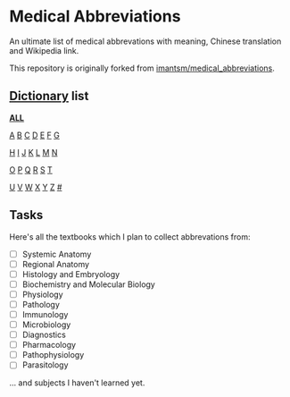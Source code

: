 # Medical Abbreviations

An ultimate list of medical abbrevations with meaning, Chinese translation and Wikipedia link.

This repository is originally forked from [imantsm/medical_abbreviations](https://github.com/imantsm/medical_abbreviations).

## [Dictionary](.ALL.csv) list

**[ALL](.ALL.csv)**

[A](./split/a.csv)  [B](./split/b.csv)  [C](./split/c.csv)  [D](./split/d.csv)  [E](./split/e.csv)  [F](./split/f.csv)  [G](./split/g.csv)

[H](./split/h.csv)  [I](./split/i.csv)  [J](./split/j.csv)  [K](./split/k.csv)  [L](./split/l.csv)  [M](./split/m.csv)  [N](./split/n.csv)

[O](./split/o.csv)  [P](./split/p.csv)  [Q](./split/q.csv)  [R](./split/r.csv)  [S](./split/s.csv)  [T](./split/t.csv)

[U](./split/u.csv)  [V](./split/v.csv)  [W](./split/w.csv)  [X](./split/x.csv)  [Y](./split/y.csv)  [Z](./split/z.csv)  [#](./split/#.csv)

## Tasks

Here's all the textbooks which I plan to collect abbrevations from:

* [ ] Systemic Anatomy
* [ ] Regional Anatomy
* [ ] Histology and Embryology
* [ ] Biochemistry and Molecular Biology
* [ ] Physiology
* [ ] Pathology
* [ ] Immunology
* [ ] Microbiology
* [ ] Diagnostics
* [ ] Pharmacology
* [ ] Pathophysiology
* [ ] Parasitology

... and subjects I haven't learned yet.